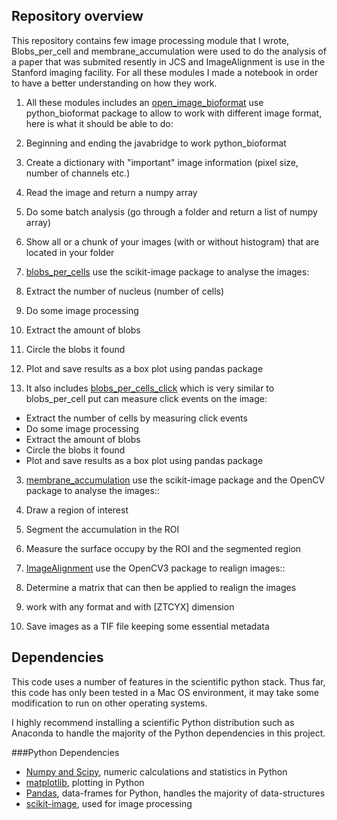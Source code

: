 ## Repository overview

This repository contains few image processing module that I wrote, Blobs_per_cell and membrane_accumulation were used to do the analysis of a paper that was submited resently in JCS and ImageAlignment is use in the Stanford imaging facility. For all these modules I made a notebook in order to have a better understanding on how they work. 

1. All these modules includes an [open_image_bioformat](https://github.com/cespenel/image_processing/blob/master/Blobs_per_cell/scripts/open_image_bioformat.py) use python_bioformat package to allow to work with different image format, here is what it should be able to do:
 1. Beginning and ending the javabridge to work python_bioformat
 2. Create a dictionary with "important" image information (pixel size, number of channels etc.)
 3. Read the image and return a numpy array
 4. Do some batch analysis (go through a folder and return a list of numpy array)
 5. Show all or a chunk of your images (with or without histogram) that are located in your folder

2. [blobs_per_cells](https://github.com/cespenel/image_processing/blob/master/Blobs_per_cell/scripts/blobs_per_cell.py) use the scikit-image package to analyse the images:
 1. Extract the number of nucleus (number of cells)
 2. Do some image processing
 3. Extract the amount of blobs
 4. Circle the blobs it found
 5. Plot and save results as a box plot using pandas package

 6. It also includes [blobs_per_cells_click](https://github.com/cespenel/image_processing/blob/master/Blobs_per_cell/scripts/blobs_per_cell_click.py) which is very similar to blobs_per_cell put can measure click events on the image:
 * Extract the number of cells by measuring click events
 * Do some image processing
 * Extract the amount of blobs
 * Circle the blobs it found
 * Plot and save results as a box plot using pandas package
 
 
3. [membrane_accumulation](https://github.com/cespenel/image_processing/blob/master/membrane_accumulation/scripts/segmentation_click.py) use the scikit-image package and the OpenCV package to analyse the images::
 1. Draw a region of interest
 2. Segment the accumulation in the ROI
 3. Measure the surface occupy by the ROI and the segmented region


4. [ImageAlignment](https://github.com/cespenel/image_processing/blob/master/ImageAlignment/ImageAlignment.py) use the OpenCV3 package to realign images::
 1. Determine a matrix that can then be applied to realign the images
 2. work with any format and with [ZTCYX] dimension
 3. Save images as a TIF file keeping some essential metadata

## Dependencies

This code uses a number of features in the scientific python stack. Thus far, this code has only been tested in a Mac OS environment, it may take some modification to run on other operating systems.

I highly recommend installing a scientific Python distribution such as Anaconda to handle the majority of the Python dependencies in this project.

###Python Dependencies

* [Numpy and Scipy](http://www.scipy.org/), numeric calculations and statistics in Python 
* [matplotlib](http://matplotlib.org/), plotting in Python
* [Pandas](http://pandas.pydata.org/), data-frames for Python, handles the majority of data-structures  
* [scikit-image](http://scikit-image.org/), used for image processing


